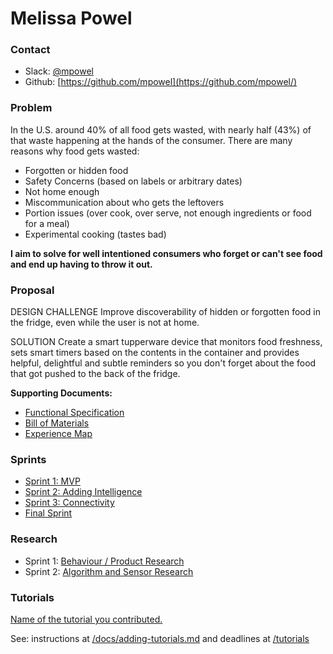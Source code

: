 # Melissa Powel

### Contact

- Slack: [@mpowel](https://diot2017.slack.com/team/mpowel/)
- Github: [https://github.com/mpowel](https://github.com/mpowel/)

### Problem

In the U.S. around 40% of all food gets wasted, with nearly half (43%) of that waste happening at the hands of the consumer. There are many reasons why food gets wasted:

 - Forgotten or hidden food
 - Safety Concerns (based on labels or arbitrary dates)
 - Not home enough
 - Miscommunication about who gets the leftovers
 - Portion issues (over cook, over serve, not enough ingredients or food for a meal)
 - Experimental cooking (tastes bad)

<b>I aim to solve for well intentioned consumers who forget or can't see food and end up having to throw it out.</b>

### Proposal

DESIGN CHALLENGE
Improve discoverability of hidden or forgotten food in the fridge, even while the user is not at home.

SOLUTION
Create a smart tupperware device that monitors food freshness, sets smart timers based on the contents in the container and provides helpful, delightful and subtle reminders so you don't forget about the food that got pushed to the back of the fridge.   

__Supporting Documents:__ 

* [Functional Specification](functionalspec.md)
* [Bill of Materials](bom.md)
* [Experience Map](experience-map.md)

### Sprints

* [Sprint 1: MVP](sprint-1/README.md)
* [Sprint 2: Adding Intelligence](sprint-2/README.md)
* [Sprint 3: Connectivity](sprint-3/README.md)
* [Final Sprint](final-sprint/README.md)

### Research

- Sprint 1: [Behaviour / Product Research](research/Competitor_Idea_Research.pdf)
- Sprint 2: [Algorithm and Sensor Research](research/Competitor_Idea_Research.pdf)

### Tutorials

[Name of the tutorial you contributed.](tutorial/README.md)

See: instructions at [/docs/adding-tutorials.md](/docs/adding-tutorials.md) and deadlines at [/tutorials](/tutorials)